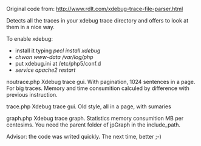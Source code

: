 Original code from: http://www.rdlt.com/xdebug-trace-file-parser.html

Detects all the traces in your xdebug trace directory and offers to look at them in a nice way.

To enable xdebug:
- install it typing <i>pecl install xdebug</i>
- <i>chwon www-data /var/log/php</i>
- put xdebug.ini at /etc/php5/conf.d 
- <i>service apache2 restart</i>

noutrace.php Xdebug trace gui. With pagination, 1024 sentences in a page. For big traces. Memory and time consumition calculed by difference with previous instruction.

trace.php Xdebug trace gui. Old style, all in a page, with sumaries

graph.php Xdebug trace graph. Statistics memory consumition MB per centesims. You need the parent folder of jpGraph in the include_path.

Advisor: the code was writed quickly. The next time, better ;-)